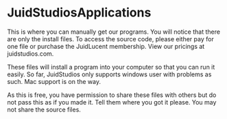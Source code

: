 # JuidStudiosApplications

This is where you can manually get our programs. You will notice that there are only the install files. To access the source code, please either pay for one file or purchase the JuidLucent membership. View our pricings at juidstudios.com.

These files will install a program into your computer so that you can run it easily. So far, JuidStudios only supports windows user with problems as such. Mac support is on the way.

As this is free, you have permission to share these files with others but do not pass this as if you made it. Tell them where you got it please.
You may not share the source files.
